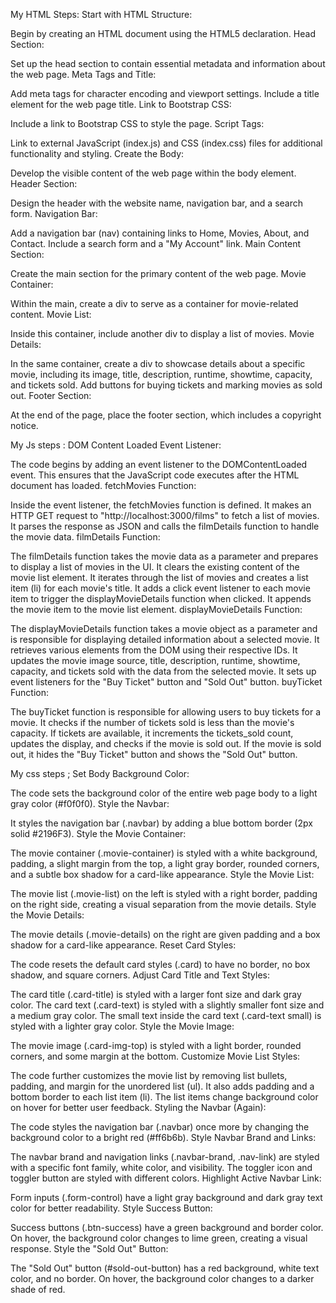 My HTML Steps:
Start with HTML Structure:

Begin by creating an HTML document using the HTML5 declaration.
Head Section:

Set up the head section to contain essential metadata and information about the web page.
Meta Tags and Title:

Add meta tags for character encoding and viewport settings. Include a title element for the web page title.
Link to Bootstrap CSS:

Include a link to Bootstrap CSS to style the page.
Script Tags:

Link to external JavaScript (index.js) and CSS (index.css) files for additional functionality and styling.
Create the Body:

Develop the visible content of the web page within the body element.
Header Section:

Design the header with the website name, navigation bar, and a search form.
Navigation Bar:

Add a navigation bar (nav) containing links to Home, Movies, About, and Contact. Include a search form and a "My Account" link.
Main Content Section:

Create the main section for the primary content of the web page.
Movie Container:

Within the main, create a div to serve as a container for movie-related content.
Movie List:

Inside this container, include another div to display a list of movies.
Movie Details:

In the same container, create a div to showcase details about a specific movie, including its image, title, description, runtime, showtime, capacity, and tickets sold. Add buttons for buying tickets and marking movies as sold out.
Footer Section:

At the end of the page, place the footer section, which includes a copyright notice.



My Js steps :
DOM Content Loaded Event Listener:

The code begins by adding an event listener to the DOMContentLoaded event. This ensures that the JavaScript code executes after the HTML document has loaded.
fetchMovies Function:

Inside the event listener, the fetchMovies function is defined.
It makes an HTTP GET request to "http://localhost:3000/films" to fetch a list of movies.
It parses the response as JSON and calls the filmDetails function to handle the movie data.
filmDetails Function:

The filmDetails function takes the movie data as a parameter and prepares to display a list of movies in the UI.
It clears the existing content of the movie list element.
It iterates through the list of movies and creates a list item (li) for each movie's title.
It adds a click event listener to each movie item to trigger the displayMovieDetails function when clicked.
It appends the movie item to the movie list element.
displayMovieDetails Function:

The displayMovieDetails function takes a movie object as a parameter and is responsible for displaying detailed information about a selected movie.
It retrieves various elements from the DOM using their respective IDs.
It updates the movie image source, title, description, runtime, showtime, capacity, and tickets sold with the data from the selected movie.
It sets up event listeners for the "Buy Ticket" button and "Sold Out" button.
buyTicket Function:

The buyTicket function is responsible for allowing users to buy tickets for a movie.
It checks if the number of tickets sold is less than the movie's capacity.
If tickets are available, it increments the tickets_sold count, updates the display, and checks if the movie is sold out.
If the movie is sold out, it hides the "Buy Ticket" button and shows the "Sold Out" button.

My css steps ;
Set Body Background Color:

The code sets the background color of the entire web page body to a light gray color (#f0f0f0).
Style the Navbar:

It styles the navigation bar (.navbar) by adding a blue bottom border (2px solid #2196F3).
Style the Movie Container:

The movie container (.movie-container) is styled with a white background, padding, a slight margin from the top, a light gray border, rounded corners, and a subtle box shadow for a card-like appearance.
Style the Movie List:

The movie list (.movie-list) on the left is styled with a right border, padding on the right side, creating a visual separation from the movie details.
Style the Movie Details:

The movie details (.movie-details) on the right are given padding and a box shadow for a card-like appearance.
Reset Card Styles:

The code resets the default card styles (.card) to have no border, no box shadow, and square corners.
Adjust Card Title and Text Styles:

The card title (.card-title) is styled with a larger font size and dark gray color. The card text (.card-text) is styled with a slightly smaller font size and a medium gray color.
The small text inside the card text (.card-text small) is styled with a lighter gray color.
Style the Movie Image:

The movie image (.card-img-top) is styled with a light border, rounded corners, and some margin at the bottom.
Customize Movie List Styles:

The code further customizes the movie list by removing list bullets, padding, and margin for the unordered list (ul). It also adds padding and a bottom border to each list item (li). The list items change background color on hover for better user feedback.
Styling the Navbar (Again):

The code styles the navigation bar (.navbar) once more by changing the background color to a bright red (#ff6b6b).
Style Navbar Brand and Links:

The navbar brand and navigation links (.navbar-brand, .nav-link) are styled with a specific font family, white color, and visibility. The toggler icon and toggler button are styled with different colors.
Highlight Active Navbar Link:


Form inputs (.form-control) have a light gray background and dark gray text color for better readability.
Style Success Button:

Success buttons (.btn-success) have a green background and border color. On hover, the background color changes to lime green, creating a visual response.
Style the "Sold Out" Button:

The "Sold Out" button (#sold-out-button) has a red background, white text color, and no border. On hover, the background color changes to a darker shade of red.